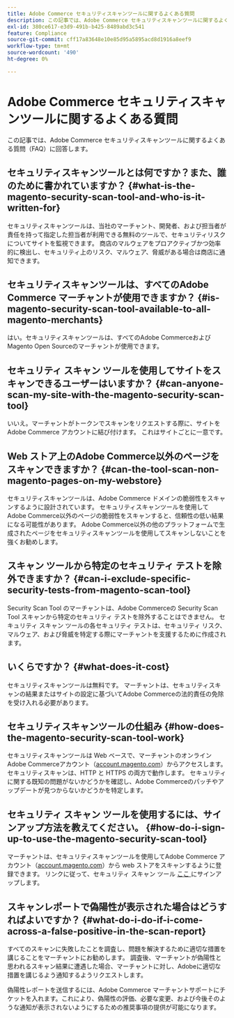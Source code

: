 ```yaml
---
title: Adobe Commerce セキュリティスキャンツールに関するよくある質問
description: この記事では、Adobe Commerce セキュリティスキャンツールに関するよくある質問（FAQ）に回答します。
exl-id: 380ce617-e3d9-491b-b425-8489abd3c541
feature: Compliance
source-git-commit: cff17a83648e10e85d95a5895acd8d1916a8eef9
workflow-type: tm+mt
source-wordcount: '490'
ht-degree: 0%

---
```


# Adobe Commerce セキュリティスキャンツールに関するよくある質問

この記事では、Adobe Commerce セキュリティスキャンツールに関するよくある質問（FAQ）に回答します。

## セキュリティスキャンツールとは何ですか？また、誰のために書かれていますか？ {#what-is-the-magento-security-scan-tool-and-who-is-it-written-for}

セキュリティスキャンツールは、当社のマーチャント、開発者、および担当者が責任を持って指定した担当者が利用できる無料のツールで、セキュリティリスクについてサイトを監視できます。 商店のマルウェアをプロアクティブかつ効率的に検出し、セキュリティ上のリスク、マルウェア、脅威がある場合は商店に通知できます。

## セキュリティスキャンツールは、すべてのAdobe Commerce マーチャントが使用できますか？ {#is-magento-security-scan-tool-available-to-all-magento-merchants}

はい。セキュリティスキャンツールは、すべてのAdobe CommerceおよびMagento Open Sourceのマーチャントが使用できます。

## セキュリティ スキャン ツールを使用してサイトをスキャンできるユーザーはいますか？ {#can-anyone-scan-my-site-with-the-magento-security-scan-tool}

いいえ。マーチャントがトークンでスキャンをリクエストする際に、サイトをAdobe Commerce アカウントに結び付けます。 これはサイトごとに一意です。

## Web ストア上のAdobe Commerce以外のページをスキャンできますか？ {#can-the-tool-scan-non-magento-pages-on-my-webstore}

セキュリティスキャンツールは、Adobe Commerce ドメインの脆弱性をスキャンするように設計されています。 セキュリティスキャンツールを使用してAdobe Commerce以外のページの脆弱性をスキャンすると、信頼性の低い結果になる可能性があります。 Adobe Commerce以外の他のプラットフォームで生成されたページをセキュリティスキャンツールを使用してスキャンしないことを強くお勧めします。

## スキャン ツールから特定のセキュリティ テストを除外できますか？ {#can-i-exclude-specific-security-tests-from-magento-scan-tool}

Security Scan Tool のマーチャントは、Adobe Commerceの Security Scan Tool スキャンから特定のセキュリティ テストを除外することはできません。 セキュリティ スキャン ツールの各セキュリティ テストは、セキュリティ リスク、マルウェア、および脅威を特定する際にマーチャントを支援するために作成されます。

## いくらですか？ {#what-does-it-cost}

セキュリティスキャンツールは無料です。 マーチャントは、セキュリティスキャンの結果またはサイトの設定に基づいてAdobe Commerceの法的責任の免除を受け入れる必要があります。

## セキュリティスキャンツールの仕組み {#how-does-the-magento-security-scan-tool-work}

セキュリティスキャンツールは Web ベースで、マーチャントのオンラインAdobe Commerceアカウント（[account.magento.com](https://account.magento.com/)）からアクセスします。 セキュリティスキャンは、HTTP と HTTPS の両方で動作します。 セキュリティに関する既知の問題がないかどうかを確認し、Adobe Commerceのパッチやアップデートが見つからないかどうかを特定します。

## セキュリティ スキャン ツールを使用するには、サインアップ方法を教えてください。 {#how-do-i-sign-up-to-use-the-magento-security-scan-tool}

マーチャントは、セキュリティスキャンツールを使用してAdobe Commerce アカウント（[account.magento.com](https://account.magento.com)）から web ストアをスキャンするように登録できます。 リンクに従って、セキュリティ スキャン ツール [ ここ ](https://account.magento.com/scanner/dashboard/?_ga=2.83981338.267715797.1615821601-2099431409.1611073686) にサインアップします。

## スキャンレポートで偽陽性が表示された場合はどうすればよいですか？ {#what-do-i-do-if-i-come-across-a-false-positive-in-the-scan-report}

すべてのスキャンに失敗したことを調査し、問題を解決するために適切な措置を講じることをマーチャントにお勧めします。 調査後、マーチャントが偽陽性と思われるスキャン結果に遭遇した場合、マーチャントに対し、Adobeに適切な措置を講じるよう通知するようリクエストします。

偽陽性レポートを送信するには、Adobe Commerce マーチャントサポートにチケットを入れます。これにより、偽陽性の評価、必要な変更、および今後そのような通知が表示されないようにするための推奨事項の提供が可能になります。
